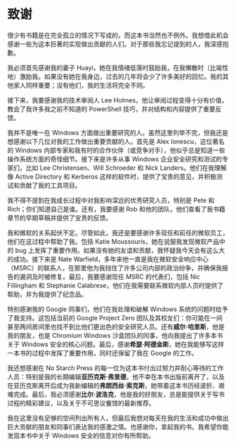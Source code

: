 

# 致谢



很少有书籍是在完全孤立的情况下写成的，而这本书当然也不例外。我想借此机会感谢一些为这本巨著的实现做出贡献的人们。对于那些我忘记提到的人，我深感抱歉。

我必须首先感谢我的妻子 Huayi，她在我情绪低落时鼓励我，在我懒散时（比喻性地）激励我。如果没有她在我身边，过去的几年将会少了许多美好的回忆。我的其他家人同样重要；没有他们，我的生活将完全不同。

接下来，我要感谢我的技术审阅人 Lee Holmes，他让审阅过程变得十分有价值，教会了我许多我之前不知道的 PowerShell 技巧，并对结构和内容提供了重要反馈。

我并不是唯一在 Windows 方面做出重要研究的人。虽然这里列举不完，但我还是想感谢以下几位对我的工作做出重要贡献的人。首先是 Alex Ionescu，这位著名的 Windows 内部专家和我有时的合作伙伴（或竞争对手），他似乎总是知道一些操作系统方面的奇怪细节。接下来是许多从事 Windows 企业安全研究和测试的专家们，比如 Lee Christensen、Will Schroeder 和 Nick Landers。他们在我理解像 Active Directory 和 Kerberos 这样的软件时，提供了宝贵的意见，并积极测试和贡献了我的工具项目。

我不得不提到在我成长过程中对我影响深远的优秀研究人员，特别是 Pete 和 Rich；你们知道自己是谁。还有，我要感谢 Rob 和他的团队，他们查看了我书籍章节的早期草稿并提供了宝贵的反馈。

我和微软的关系起伏不定。尽管如此，我还是要感谢许多现任和前任的微软员工，他们在这过程中帮助了我。包括 Katie Moussouris，她在说服我发现微软产品中的 bug 上发挥了重要作用。如果没有她的友谊和贡献，我怀疑我今天会有这么大的成功。接下来是 Nate Warfield，多年来他一直是我在微软安全响应中心（MSRC）的联系人，在那里他为我挡住了许多公司内部的政治纷争，并确保我报告的漏洞及时被修复。最后，我要感谢现任 MSRC 的代表们，包括 Nic Fillingham 和 Stephanie Calabrese，他们在我需要联系微软内部人员时提供了帮助，并为我提供了纪念品。

特别感谢我的 Google 同事们，他们在我处理和破解 Windows 系统的问题时给予了我支持。这包括当前的 Google Project Zero 团队及其校友们：你可能在一间甚至两间房间里也找不到比他们更出色的安全研究人员。还有**威尔·哈里斯**，他是我的朋友，也是 Chromium Windows 沙盒团队的同事，他向我提出了许多本书关于 Windows 安全的核心问题。最后，感谢**希瑟·阿德金斯**，她在我能够写这样一本书的过程中发挥了重要作用，同时还保留了我在 Google 的工作。

我还想感谢在 No Starch Press 的每一位为这本书付出过努力并耐心等待的工作人员：特别是我的长期编辑**亚历克斯·弗里德**，他不幸在本书出版前离开了，以及在亚历克斯离开后成为我新编辑的**弗朗西丝·索克斯**，她带着这本书历经波折、艰难完成。最后，我必须感谢**比尔·波洛克**，他是我的好朋友，总是能提供关于写书过程的精彩建议，以及关于不可思议餐馆的最新推荐。

我在这里没有足够的空间列出所有人，但最后我想对每天在我的生活和成功中做出巨大贡献的朋友和同事们表达我的感激之情。也感谢你，拿起我的书。我希望你能发现本书中关于 Windows 安全的信息对你有所帮助。
